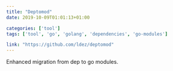 ```yaml
---
title: "Deptomod"
date: 2019-10-09T01:01:13+01:00

categories: ['tool']
tags: ['tool', 'go', 'golang', 'dependencies', 'go-modules']

link: "https://github.com/ldez/deptomod"
---
```

Enhanced migration from dep to go modules.

<!--more-->
